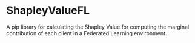 # ShapleyValueFL
A pip library for calculating the Shapley Value for computing the marginal contribution of each client in a Federated Learning environment.

